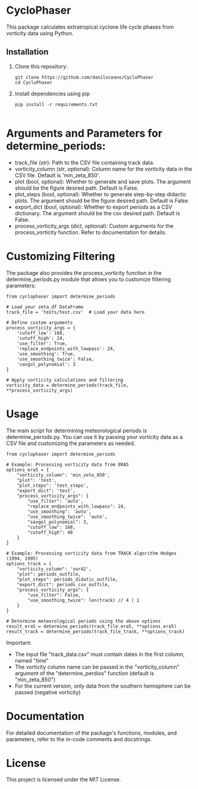 # CycloPhaser

This package calculates extratropical cyclone life cycle phases from vorticity data using Python.

## Installation

1. Clone this repository:

   ```
   git clone https://github.com/daniloceano/CycloPhaser
   cd CycloPhaser

2. Install dependencies using pip

   ```
   pip install -r requirements.txt


# Arguments and Parameters for determine_periods:

- track_file (str): Path to the CSV file containing track data.
- vorticity_column (str, optional): Column name for the vorticity data in the CSV file. Default is 'min_zeta_850'.
- plot (bool, optional): Whether to generate and save plots. The argument should be the figure desired path. Default is False.
- plot_steps (bool, optional): Whether to generate step-by-step didactic plots. The argument should be the figure desired path. Default is False.
- export_dict (bool, optional): Whether to export periods as a CSV dictionary. The argument should be the csv desired path. Default is False.
- process_vorticity_args (dict, optional): Custom arguments for the process_vorticity function. Refer to documentation for details.


# Customizing Filtering

The package also provides the process_vorticity function in the determine_periods.py module that allows you to customize filtering parameters:

```
from cyclophaser import determine_periods

# Load your zeta_df DataFrame
track_file = 'tests/test.csv'  # Load your data here

# Define custom arguments
process_vorticity_args = {
    'cutoff_low': 168,
    'cutoff_high': 24,
    'use_filter': True,
    'replace_endpoints_with_lowpass': 24,
    'use_smoothing': True,
    'use_smoothing_twice': False,
    'savgol_polynomial': 3
}

# Apply vorticity calculations and filtering
vorticity_data = determine_periods(track_file, **process_vorticity_args)
```

# Usage

The main script for determining meteorological periods is determine_periods.py. You can use it by passing your vorticity data as a CSV file and customizing the parameters as needed.

```
from cyclophaser import determine_periods

# Example: Processing vorticity data from ERA5
options_era5 = {
    "vorticity_column": 'min_zeta_850',
    "plot": 'test',
    "plot_steps": 'test_steps',
    "export_dict": 'test',
    "process_vorticity_args": {
        "use_filter": 'auto',
        "replace_endpoints_with_lowpass": 24,
        "use_smoothing": 'auto',
        "use_smoothing_twice": 'auto',
        "savgol_polynomial": 3,
        "cutoff_low": 168,
        "cutoff_high": 48
    }
}

# Example: Processing vorticity data from TRACK algorithm Hodges (1994, 1995)
options_track = {
    "vorticity_column": 'vor42',
    "plot": periods_outfile,
    "plot_steps": periods_didatic_outfile,
    "export_dict": periods_csv_outfile,
    "process_vorticity_args": {
        "use_filter": False,
        "use_smoothing_twice": len(track) // 4 | 1
    }
}

# Determine meteorological periods using the above options
result_era5 = determine_periods(track_file_era5, **options_era5)
result_track = determine_periods(track_file_track, **options_track)
```

Important:

- The input file "track_data.csv" must contain dates in the first column, named "time"
- The vorticity column name can be passed in the "vorticity_column" argument of the "determine_perdios" function (default is "min_zeta_850")
- For the current version, only data from the southern hemisphere can be passed (negative vorticity)

# Documentation

For detailed documentation of the package's functions, modules, and parameters, refer to the in-code comments and docstrings.

# License

This project is licensed under the MIT License.

